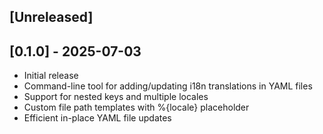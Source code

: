 ## [Unreleased]

## [0.1.0] - 2025-07-03

- Initial release
- Command-line tool for adding/updating i18n translations in YAML files
- Support for nested keys and multiple locales
- Custom file path templates with %{locale} placeholder
- Efficient in-place YAML file updates
